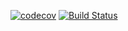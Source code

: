 [![codecov](https://codecov.io/gh/lchsk/simplepacker/branch/master/graph/badge.svg)](https://codecov.io/gh/lchsk/simplepacker)
[![Build Status](https://travis-ci.org/lchsk/simplepacker.svg?branch=master)](https://travis-ci.org/lchsk/simplepacker)